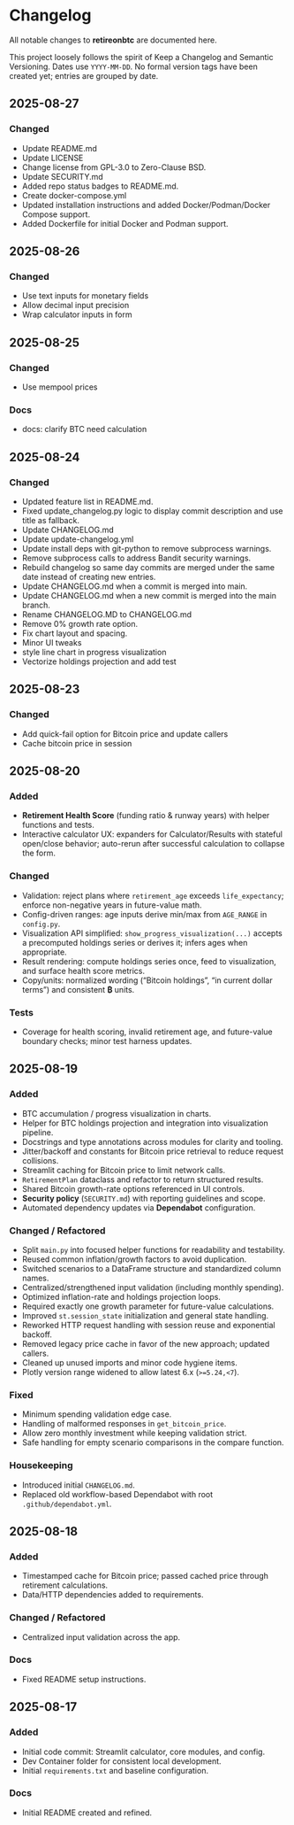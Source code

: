 # Changelog

All notable changes to **retireonbtc** are documented here.

This project loosely follows the spirit of Keep a Changelog and Semantic Versioning. Dates use `YYYY-MM-DD`. No formal version tags have been created yet; entries are grouped by date.

## 2025-08-27

### Changed
- Update README.md
- Update LICENSE
- Change license from GPL-3.0 to Zero-Clause BSD.
- Update SECURITY.md
- Added repo status badges to README.md.
- Create docker-compose.yml
- Updated installation instructions and added Docker/Podman/Docker Compose support.
- Added Dockerfile for initial Docker and Podman support.

## 2025-08-26

### Changed
- Use text inputs for monetary fields
- Allow decimal input precision
- Wrap calculator inputs in form

## 2025-08-25

### Changed
- Use mempool prices

### Docs
- docs: clarify BTC need calculation

## 2025-08-24

### Changed
- Updated feature list in README.md.
- Fixed update_changelog.py logic to display commit description and use title as fallback.
- Update CHANGELOG.md
- Update update-changelog.yml
- Update install deps with git-python to remove subprocess warnings.
- Remove subprocess calls to address Bandit security warnings.
- Rebuild changelog so same day commits are merged under the same date instead of creating new entries.
- Update CHANGELOG.md when a commit is merged into main.
- Update CHANGELOG.md when a new commit is merged into the main branch.
- Rename CHANGELOG.MD to CHANGELOG.md
- Remove 0% growth rate option.
- Fix chart layout and spacing.
- Minor UI tweaks
- style line chart in progress visualization
- Vectorize holdings projection and add test

## 2025-08-23

### Changed
- Add quick-fail option for Bitcoin price and update callers
- Cache bitcoin price in session

## 2025-08-20

### Added
- **Retirement Health Score** (funding ratio & runway years) with helper functions and tests.
- Interactive calculator UX: expanders for Calculator/Results with stateful open/close behavior; auto-rerun after successful calculation to collapse the form.

### Changed
- Validation: reject plans where `retirement_age` exceeds `life_expectancy`; enforce non-negative years in future-value math.
- Config-driven ranges: age inputs derive min/max from `AGE_RANGE` in `config.py`.
- Visualization API simplified: `show_progress_visualization(...)` accepts a precomputed holdings series or derives it; infers ages when appropriate.
- Result rendering: compute holdings series once, feed to visualization, and surface health score metrics.
- Copy/units: normalized wording (“Bitcoin holdings”, “in current dollar terms”) and consistent **₿** units.

### Tests
- Coverage for health scoring, invalid retirement age, and future-value boundary checks; minor test harness updates.

## 2025-08-19

### Added
- BTC accumulation / progress visualization in charts.
- Helper for BTC holdings projection and integration into visualization pipeline.
- Docstrings and type annotations across modules for clarity and tooling.
- Jitter/backoff and constants for Bitcoin price retrieval to reduce request collisions.
- Streamlit caching for Bitcoin price to limit network calls.
- `RetirementPlan` dataclass and refactor to return structured results.
- Shared Bitcoin growth-rate options referenced in UI controls.
- **Security policy** (`SECURITY.md`) with reporting guidelines and scope.
- Automated dependency updates via **Dependabot** configuration.

### Changed / Refactored
- Split `main.py` into focused helper functions for readability and testability.
- Reused common inflation/growth factors to avoid duplication.
- Switched scenarios to a DataFrame structure and standardized column names.
- Centralized/strengthened input validation (including monthly spending).
- Optimized inflation-rate and holdings projection loops.
- Required exactly one growth parameter for future-value calculations.
- Improved `st.session_state` initialization and general state handling.
- Reworked HTTP request handling with session reuse and exponential backoff.
- Removed legacy price cache in favor of the new approach; updated callers.
- Cleaned up unused imports and minor code hygiene items.
- Plotly version range widened to allow latest 6.x (`>=5.24,<7`).

### Fixed
- Minimum spending validation edge case.
- Handling of malformed responses in `get_bitcoin_price`.
- Allow zero monthly investment while keeping validation strict.
- Safe handling for empty scenario comparisons in the compare function.

### Housekeeping
- Introduced initial `CHANGELOG.md`.
- Replaced old workflow-based Dependabot with root `.github/dependabot.yml`.

## 2025-08-18

### Added
- Timestamped cache for Bitcoin price; passed cached price through retirement calculations.
- Data/HTTP dependencies added to requirements.

### Changed / Refactored
- Centralized input validation across the app.

### Docs
- Fixed README setup instructions.

## 2025-08-17

### Added
- Initial code commit: Streamlit calculator, core modules, and config.
- Dev Container folder for consistent local development.
- Initial `requirements.txt` and baseline configuration.

### Docs
- Initial README created and refined.
